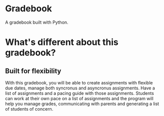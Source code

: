 # Gradebook
A gradebook built with Python.

# What's different about this gradebook?

## Built for flexibility
With this gradebook, you will be able to create assignments with flexible due dates, manage both syncronus and asyncronus assignments. Have a list of assignments and a pacing guide with those assignments. Students can work at their own pace on a list of assignments and the program will help you manage grades, communicating with parents and generating a list of students of concern.
